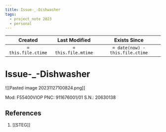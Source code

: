 ```yaml
---
title: Issue-_-Dishwasher
tags:
  - project_note 2023
  - personal
---
```

|     Created      |  Last Modified   |       Exists Since        |
|:----------------:|:----------------:|:----------------:|
| `= this.file.ctime` | `= this.file.mtime` | `= date(now) - this.file.ctime`|

# Issue-_-Dishwasher
![[Pasted image 20231127100824.png]]

Mod: F55400VIOP
PNC: 911676001/01
S.N.: 20630138
## References
1. [[STEG]]
